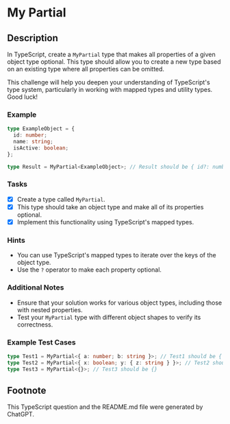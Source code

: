 # My Partial

## Description

In TypeScript, create a `MyPartial` type that makes all properties of a given object type optional. This type should allow you to create a new type based on an existing type where all properties can be omitted.

This challenge will help you deepen your understanding of TypeScript's type system, particularly in working with mapped types and utility types. Good luck!

### Example

```ts
type ExampleObject = {
  id: number;
  name: string;
  isActive: boolean;
};

type Result = MyPartial<ExampleObject>; // Result should be { id?: number; name?: string; isActive?: boolean; }
```

### Tasks

- [x] Create a type called `MyPartial`.
- [x] This type should take an object type and make all of its properties optional.
- [x] Implement this functionality using TypeScript's mapped types.

### Hints

- You can use TypeScript's mapped types to iterate over the keys of the object type.
- Use the `?` operator to make each property optional.

### Additional Notes

- Ensure that your solution works for various object types, including those with nested properties.
- Test your `MyPartial` type with different object shapes to verify its correctness.

### Example Test Cases

```ts
type Test1 = MyPartial<{ a: number; b: string }>; // Test1 should be { a?: number; b?: string }
type Test2 = MyPartial<{ x: boolean; y: { z: string } }>; // Test2 should be { x?: boolean; y?: { z?: string } }
type Test3 = MyPartial<{}>; // Test3 should be {}
```

## Footnote

This TypeScript question and the README.md file were generated by ChatGPT.
